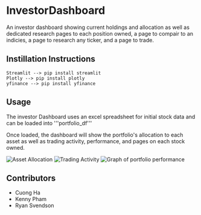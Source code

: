 # InvestorDashboard

An investor dashboard showing current holdings and allocation as well as dedicated research pages to each position owned, a page to compair to an indicies, a page to research any ticker, and a page to trade. 

## Instillation Instructions

    Streamlit --> pip install streamlit
    Plotly --> pip install plotly
    yfinance --> pip install yfinance

## Usage

The investor Dashboard uses an excel spreadsheet for initial stock data and can be loaded into '''portfolio_df'''

Once loaded, the dashboard will show the portfolio's allocation to each asset as well as trading activity, performance, and pages on each stock owned. 

![Asset Allocation](//Allocation1.png)
![Trading Activity](//trading_activity2.png)
![Graph of portfolio performance](//portfolio_performance3.png)


## Contributors

* Cuong Ha
* Kenny Pham
* Ryan Svendson